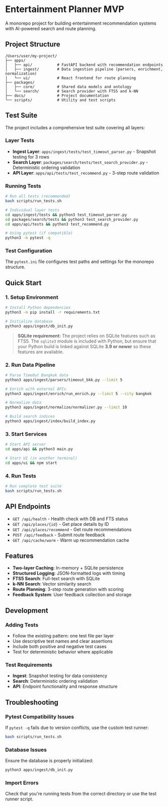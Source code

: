# Entertainment Planner MVP

A monorepo project for building entertainment recommendation systems with AI-powered search and route planning.

## Project Structure

```
/Users/user/my-project/
├── apps/
│   ├── api/           # FastAPI backend with recommendation endpoints
│   ├── ingest/        # Data ingestion pipeline (parsers, enrichment, normalization)
│   └── ui/            # React frontend for route planning
├── packages/
│   ├── core/          # Shared data models and ontology
│   └── search/        # Search provider with FTS5 and k-NN
├── docs/              # Project documentation
└── scripts/           # Utility and test scripts
```

## Test Suite

The project includes a comprehensive test suite covering all layers:

### Layer Tests
- **Ingest Layer**: `apps/ingest/tests/test_timeout_parser.py` - Snapshot testing for 3 rows
- **Search Layer**: `packages/search/tests/test_search_provider.py` - Deterministic ordering validation  
- **API Layer**: `apps/api/tests/test_recommend.py` - 3-step route validation

### Running Tests

```bash
# Run all tests (recommended)
bash scripts/run_tests.sh

# Individual layer tests
cd apps/ingest/tests && python3 test_timeout_parser.py
cd packages/search/tests && python3 test_search_provider.py  
cd apps/api/tests && python3 test_recommend.py

# Using pytest (if compatible)
python3 -m pytest -q
```

### Test Configuration

The `pytest.ini` file configures test paths and settings for the monorepo structure.

## Quick Start

### 1. Setup Environment
```bash
# Install Python dependencies
python3 -m pip install -r requirements.txt

# Initialize database
python3 apps/ingest/db_init.py
```

> **SQLite requirement:** The project relies on SQLite features such as FTS5. The
> `sqlite3` module is included with Python, but ensure that your Python build is
> linked against SQLite **3.9 or newer** so these features are available.

### 2. Run Data Pipeline
```bash
# Parse TimeOut Bangkok data
python3 apps/ingest/parsers/timeout_bkk.py --limit 5

# Enrich with external APIs
python3 apps/ingest/enrich/run_enrich.py --limit 5 --city bangkok

# Normalize data
python3 apps/ingest/normalize/normalizer.py --limit 10

# Build search indices
python3 apps/ingest/index/build_index.py
```

### 3. Start Services
```bash
# Start API server
cd apps/api && python3 main.py

# Start UI (in another terminal)
cd apps/ui && npm start
```

### 4. Run Tests
```bash
# Run complete test suite
bash scripts/run_tests.sh
```

## API Endpoints

- `GET /api/health` - Health check with DB and FTS status
- `GET /api/places/{id}` - Get place details by ID
- `GET /api/places/recommend` - Get route recommendations
- `POST /api/feedback` - Submit route feedback
- `GET /api/cache/warm` - Warm up recommendation cache

## Features

- **Two-layer Caching**: In-memory + SQLite persistence
- **Structured Logging**: JSON-formatted logs with timing
- **FTS5 Search**: Full-text search with SQLite
- **k-NN Search**: Vector similarity search
- **Route Planning**: 3-step route generation with scoring
- **Feedback System**: User feedback collection and storage

## Development

### Adding Tests
- Follow the existing pattern: one test file per layer
- Use descriptive test names and clear assertions
- Include both positive and negative test cases
- Test for deterministic behavior where applicable

### Test Requirements
- **Ingest**: Snapshot testing for data consistency
- **Search**: Deterministic ordering validation
- **API**: Endpoint functionality and response structure

## Troubleshooting

### Pytest Compatibility Issues
If `pytest -q` fails due to version conflicts, use the custom test runner:
```bash
bash scripts/run_tests.sh
```

### Database Issues
Ensure the database is properly initialized:
```bash
python3 apps/ingest/db_init.py
```

### Import Errors
Check that you're running tests from the correct directory or use the test runner script.

